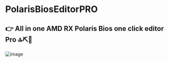 # PolarisBiosEditorPRO 
👉 All in one AMD RX Polaris Bios one click editor Pro 🔝⛏🚀
----------------------------------------------------------------
![image](https://user-images.githubusercontent.com/98729987/212358120-3510ccc3-96c6-439b-9bfc-e8194b6f2fbd.png)
